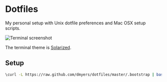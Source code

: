 # Dotfiles

My personal setup with Unix dotfile preferences and Mac OSX setup scripts.

![Terminal screenshot](https://raw.github.com/dmyers/dotfiles/master/screenshot.png)

The terminal theme is [Solarized](http://ethanschoonover.com/solarized).

## Setup

```bash
\curl -L https://raw.github.com/dmyers/dotfiles/master/.bootstrap | bash
```

